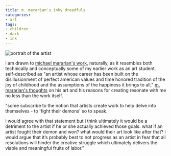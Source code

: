```yaml
---
title: m. mararian's inky dreadfuls
categories:
- art
tags:
- children
- dark
- ink
---
```


![portrait of the artist](/blog/old-uploads/2008/12/portraitoftheartist.jpg)  
  

i am drawn to [michael mararian's work](http://www.inkydreadfuls.citymax.com/), naturally, as it resembles both technically and conceptually some of my earlier work as an art student. self-described as "an artist whose career has been built on the disillusionment of perfect american values and time honored tradition of the joy of childhood and the assumptions of the happiness it brings to all," [m. mararian's thoughts](http://themongrel.com/2008/12/09/inky-dreadfuls-a-conversation-about-values/) on his art and his reasons for creating resonate with me no less than the work itself.

"some subscribe to the notion that artists create work to help delve into themselves - to 'fight their demons' so to speak.

i would agree with that statement but i think ultimately it would be a detriment to the artist if he or she actually achieved those goals. what if an artist fought their demon and won? what would their art look like after that? i would argue that it’s probably best to not progress as an artist in fear that all resolutions will hinder the creative struggle which ultimately delivers the viable and meaningful fruits of labor."





